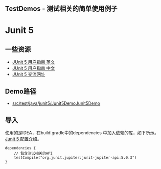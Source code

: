 TestDemos - 测试相关的简单使用例子
---

# Junit 5
## 一些资源
* [JUnit 5 用户指南 英文](http://junit.org/junit5/docs/current/user-guide/#overview)
* [JUnit 5 用户指南 中文](http://sjyuan.cc/junit5/user-guide-cn/)
* [JUnit 5 交流网址](https://gitter.im/junit-team/junit5)
## Demo路径
* [src/test/java/junit5/Junit5DemoJunit5Demo](https://github.com/mindawei/TestDemos/blob/master/src/test/java/junit5/Junit5Demo.java)
## 导入
使用的是IDEA，在build.gradle中的dependencies 中加入依赖的库，如下所示。[Junit 5 配置介绍](https://blog.codefx.org/libraries/junit-5-setup/)。
```
dependencies {
    // 包含测试相关的API
    testCompile("org.junit.jupiter:junit-jupiter-api:5.0.3")
}
```

